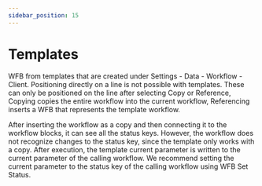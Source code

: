```yaml
---
sidebar_position: 15
---
```


# Templates

WFB from templates that are created under Settings - Data - Workflow - Client. Positioning directly on a line is not possible with templates. These can only be positioned on the line after selecting Copy or Reference, Copying copies the entire workflow into the current workflow, Referencing inserts a WFB that represents the template workflow.

After inserting the workflow as a copy and then connecting it to the workflow blocks, it can see all the status keys. However, the workflow does not recognize changes to the status key, since the template only works with a copy. After execution, the template current parameter is written to the current parameter of the calling workflow. We recommend setting the current parameter to the status key of the calling workflow using WFB Set Status.
